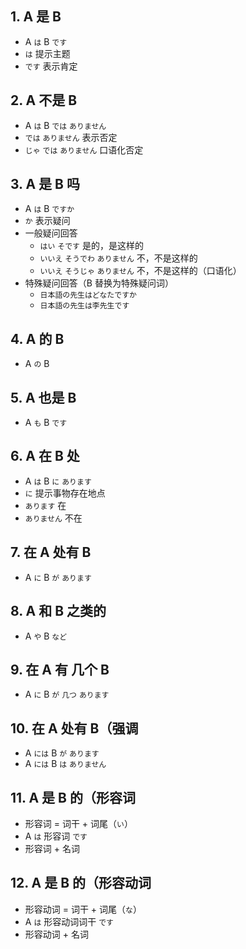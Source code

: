 ## 1. A 是 B
- A `は` B `です`
- `は` 提示主题
- `です` 表示肯定

## 2. A 不是 B
- A `は` B `では` `ありません`
- `では` `ありません` 表示否定
- `じゃ` `では` `ありません` 口语化否定

## 3. A 是 B 吗
- A `は` B `ですか`
- `か` 表示疑问
- 一般疑问回答
    - `はい` `そです` 是的，是这样的
    - `いいえ` `そうでわ` `ありません` 不，不是这样的
    - `いいえ` `そうじゃ` `ありません` 不，不是这样的（口语化）
- 特殊疑问回答（B 替换为特殊疑问词）
    - `日本語の先生はどなたですか`
    - `日本語の先生は李先生です`

## 4. A 的 B
- A `の` B

## 5. A 也是 B
- A `も` B `です`

## 6. A 在 B 处
- A `は` B `に` `あります`
- `に` 提示事物存在地点
- `あります` 在
- `ありません` 不在

## 7. 在 A 处有 B
- A `に` B `が` `あります`

## 8. A 和 B 之类的
- A `や` B `など`

## 9. 在 A 有 几个 B
- A `に` B `が` `几つ` `あります`

## 10. 在 A 处有 B（强调
- A `には` B `が` `あります`
- A `には` B `は` `ありません`

## 11. A 是 B 的（形容词
- 形容词 = 词干 + 词尾（`い`）
- A `は` 形容词 `です`
- 形容词 + 名词

## 12. A 是 B 的（形容动词
- 形容动词 = 词干 + 词尾（`な`）
- A `は` 形容动词词干 `です`
- 形容动词 + 名词

